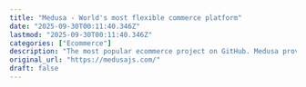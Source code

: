 ```yaml
---
title: "Medusa - World's most flexible commerce platform"
date: "2025-09-30T00:11:40.346Z"
lastmod: "2025-09-30T00:11:40.346Z"
categories: ["Ecommerce"]
description: "The most popular ecommerce project on GitHub. Medusa provides the world's most flexible commerce platform for developers to handle specialized commerce cases."
original_url: "https://medusajs.com/"
draft: false
---
```

